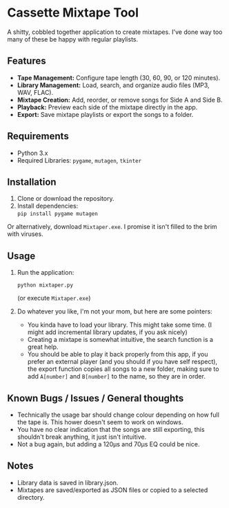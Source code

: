 # Cassette Mixtape Tool  

A shitty, cobbled together application to create mixtapes. I've done way too many of these
be happy with regular playlists.

## Features  
- **Tape Management:** Configure tape length (30, 60, 90, or 120 minutes).  
- **Library Management:** Load, search, and organize audio files (MP3, WAV, FLAC).  
- **Mixtape Creation:** Add, reorder, or remove songs for Side A and Side B.  
- **Playback:** Preview each side of the mixtape directly in the app.  
- **Export:** Save mixtape playlists or export the songs to a folder.  

## Requirements  
- Python 3.x  
- Required Libraries: `pygame`, `mutagen`, `tkinter`  

## Installation  
1. Clone or download the repository.  
2. Install dependencies:  
   ```pip install pygame mutagen```

Or alternatively, download `Mixtaper.exe`. I promise it isn't filled to the brim with viruses.

## Usage
1. Run the application:

    ```python mixtaper.py```

    (or execute `Mixtaper.exe`)

2. Do whatever you like, I'm not your mom, but here are some pointers:
   - You kinda have to load your library. This might take some time. (I might add incremental library updates, if you ask nicely)
   - Creating a mixtape is somewhat intuitive, the search function is a great help.
   - You should be able to play it back properly from this app, if you prefer an external player (and you should if you have self respect), the export function copies all songs to a new folder, making sure to add ````A[number]```` and ````B[number]```` to the name, so they are in order.

## Known Bugs / Issues / General thoughts
  - Technically the usage bar should change colour depending on how full the tape is. This hower doesn't seem to work on windows.
  - You have no clear indication that the songs are still exporting, this shouldn't break anything, it just isn't intuitive.
  - Not a bug again, but adding a 120µs and 70µs EQ could be nice.

## Notes
 - Library data is saved in library.json.
 - Mixtapes are saved/exported as JSON files or copied to a selected directory.